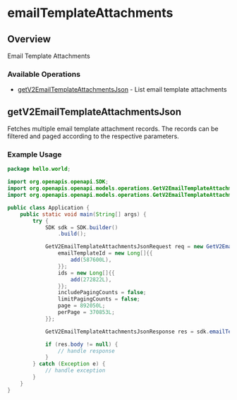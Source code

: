 # emailTemplateAttachments

## Overview

Email Template Attachments

### Available Operations

* [getV2EmailTemplateAttachmentsJson](#getv2emailtemplateattachmentsjson) - List email template attachments

## getV2EmailTemplateAttachmentsJson

Fetches multiple email template attachment records. The records can be filtered and paged according to
the respective parameters.


### Example Usage

```java
package hello.world;

import org.openapis.openapi.SDK;
import org.openapis.openapi.models.operations.GetV2EmailTemplateAttachmentsJsonRequest;
import org.openapis.openapi.models.operations.GetV2EmailTemplateAttachmentsJsonResponse;

public class Application {
    public static void main(String[] args) {
        try {
            SDK sdk = SDK.builder()
                .build();

            GetV2EmailTemplateAttachmentsJsonRequest req = new GetV2EmailTemplateAttachmentsJsonRequest() {{
                emailTemplateId = new Long[]{{
                    add(587600L),
                }};
                ids = new Long[]{{
                    add(272822L),
                }};
                includePagingCounts = false;
                limitPagingCounts = false;
                page = 892050L;
                perPage = 370853L;
            }};            

            GetV2EmailTemplateAttachmentsJsonResponse res = sdk.emailTemplateAttachments.getV2EmailTemplateAttachmentsJson(req);

            if (res.body != null) {
                // handle response
            }
        } catch (Exception e) {
            // handle exception
        }
    }
}
```
